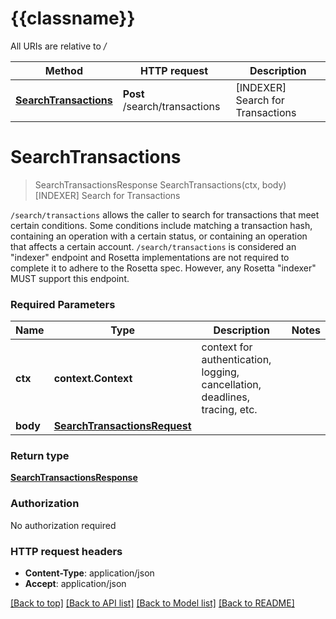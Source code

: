 # {{classname}}

All URIs are relative to */*

Method | HTTP request | Description
------------- | ------------- | -------------
[**SearchTransactions**](SearchApi.md#SearchTransactions) | **Post** /search/transactions | [INDEXER] Search for Transactions

# **SearchTransactions**
> SearchTransactionsResponse SearchTransactions(ctx, body)
[INDEXER] Search for Transactions

`/search/transactions` allows the caller to search for transactions that meet certain conditions. Some conditions include matching a transaction hash, containing an operation with a certain status, or containing an operation that affects a certain account. `/search/transactions` is considered an \"indexer\" endpoint and Rosetta implementations are not required to complete it to adhere to the Rosetta spec. However, any Rosetta \"indexer\" MUST support this endpoint.

### Required Parameters

Name | Type | Description  | Notes
------------- | ------------- | ------------- | -------------
 **ctx** | **context.Context** | context for authentication, logging, cancellation, deadlines, tracing, etc.
  **body** | [**SearchTransactionsRequest**](SearchTransactionsRequest.md)|  | 

### Return type

[**SearchTransactionsResponse**](SearchTransactionsResponse.md)

### Authorization

No authorization required

### HTTP request headers

 - **Content-Type**: application/json
 - **Accept**: application/json

[[Back to top]](#) [[Back to API list]](../README.md#documentation-for-api-endpoints) [[Back to Model list]](../README.md#documentation-for-models) [[Back to README]](../README.md)

